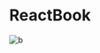 # ReactBook

![b](https://github.com/Abu-zero/ReactBook/assets/78695392/a1e4580e-adfa-40e7-933f-3aa1b52799a6)
